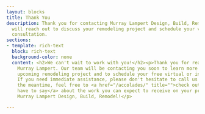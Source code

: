 ```yaml
---
layout: blocks
title: Thank You
description: Thank you for contacting Murray Lampert Design, Build, Remodel! Our team
  will reach out to discuss your remodeling project and schedule your virtual or in-home
  consultation.
sections:
- template: rich-text
  block: rich-text
  background-color: none
  content: <h2>We can't wait to work with you!</h2><p>Thank you for reaching out to
    Murray Lampert. Our team will be contacting you soon to learn more about your
    upcoming remodeling project and to schedule your free virtual or in-home consultation.
    If you need immediate assistance, please don't hesitate to call us at <strong>619-285-9222</strong>.</p><p>In
    the meantime, feel free to <a href="/accolades/" title="">check out what our clients
    have to say</a> about the work you can expect to receive on your project with
    Murray Lampert Design, Build, Remodel!</p>

---
```

